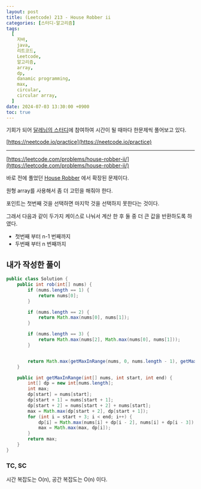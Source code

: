 ```yaml
---
layout: post
title: (Leetcode) 213 - House Robber ii
categories: [스터디-알고리즘]
tags:
  [
    자바,
    java,
    리트코드,
    Leetcode,
    알고리즘,
    array,
    dp,
    danamic programming,
    max,
    circular,
    circular array,
  ]
date: 2024-07-03 13:30:00 +0900
toc: true
---
```


기회가 되어 [달레님의 스터디](https://github.com/DaleStudy/leetcode-study)에 참여하여 시간이 될 때마다 한문제씩 풀어보고 있다.

[https://neetcode.io/practice](https://neetcode.io/practice)

---

[https://leetcode.com/problems/house-robber-ii/](https://leetcode.com/problems/house-robber-ii/)

바로 전에 풀었던 [House Robber](https://algorithm.jonghoonpark.com/2024/07/03/leetcode-198) 에서 확장된 문제이다.

원형 array를 사용해서 좀 더 고민을 해줘야 한다.

포인트는 첫번째 것을 선택하면 마지막 것을 선택하지 못한다는 것이다.

그래서 다음과 같이 두가지 케이스로 나눠서 계산 한 후 둘 중 더 큰 값을 반환하도록 하였다.

- 첫번째 부터 n-1 번째까지
- 두번째 부터 n 번째까지

## 내가 작성한 풀이

```java
public class Solution {
    public int rob(int[] nums) {
        if (nums.length == 1) {
            return nums[0];
        }

        if (nums.length == 2) {
            return Math.max(nums[0], nums[1]);
        }

        if (nums.length == 3) {
            return Math.max(nums[2], Math.max(nums[0], nums[1]));
        }


        return Math.max(getMaxInRange(nums, 0, nums.length - 1), getMaxInRange(nums, 1, nums.length));
    }

    public int getMaxInRange(int[] nums, int start, int end) {
        int[] dp = new int[nums.length];
        int max;
        dp[start] = nums[start];
        dp[start + 1] = nums[start + 1];
        dp[start + 2] = nums[start + 2] + nums[start];
        max = Math.max(dp[start + 2], dp[start + 1]);
        for (int i = start + 3; i < end; i++) {
            dp[i] = Math.max(nums[i] + dp[i - 2], nums[i] + dp[i - 3]);
            max = Math.max(max, dp[i]);
        }
        return max;
    }
}
```

### TC, SC

시간 복잡도는 O(n), 공간 복잡도는 O(n) 이다.
